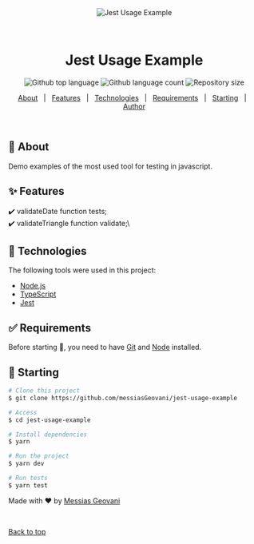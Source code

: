 <div align="center" id="top"> 
  <img src="https://raw.githubusercontent.com/facebook/jest/main/website/static/img/jest-readme-headline.png" alt="Jest Usage Example" style="max-height: 300px" />

  &#xa0;

  <!-- <a href="https://jestusageexample.netlify.app">Demo</a> -->
</div>

<h1 align="center">Jest Usage Example</h1>

<p align="center">
  <img alt="Github top language" src="https://img.shields.io/github/languages/top/messiasGeovani/jest-usage-example?color=15C213">

  <img alt="Github language count" src="https://img.shields.io/github/languages/count/messiasGeovani/jest-usage-example?color=15C213">

  <img alt="Repository size" src="https://img.shields.io/github/repo-size/messiasGeovani/jest-usage-example?color=15C213">

  <!-- <img alt="Github issues" src="https://img.shields.io/github/issues/messiasGeovani/jest-usage-example?color=15C213" /> -->

  <!-- <img alt="Github forks" src="https://img.shields.io/github/forks/messiasGeovani/jest-usage-example?color=15C213" /> -->

  <!-- <img alt="Github stars" src="https://img.shields.io/github/stars/messiasGeovani/jest-usage-example?color=15C213" /> -->
</p>

<!-- Status -->

<!-- <h4 align="center"> 
	🚧  Jest Usage Example 🚀 Under construction...  🚧
</h4> 

<hr> -->

<p align="center">
  <a href="#dart-about">About</a> &#xa0; | &#xa0; 
  <a href="#sparkles-features">Features</a> &#xa0; | &#xa0;
  <a href="#rocket-technologies">Technologies</a> &#xa0; | &#xa0;
  <a href="#white_check_mark-requirements">Requirements</a> &#xa0; | &#xa0;
  <a href="#checkered_flag-starting">Starting</a> &#xa0; | &#xa0;
  <a href="https://github.com/messiasGeovani" target="_blank">Author</a>
</p>

<br>

## :dart: About ##

Demo examples of the most used tool for testing in javascript.

## :sparkles: Features ##

:heavy_check_mark: validateDate function tests;\
:heavy_check_mark: validateTriangle function validate;\

## :rocket: Technologies ##

The following tools were used in this project:

- [Node.js](https://nodejs.org/en/)
- [TypeScript](https://www.typescriptlang.org/)
- [Jest](https://jestjs.io/pt-BR/)

## :white_check_mark: Requirements ##

Before starting :checkered_flag:, you need to have [Git](https://git-scm.com) and [Node](https://nodejs.org/en/) installed.

## :checkered_flag: Starting ##

```bash
# Clone this project
$ git clone https://github.com/messiasGeovani/jest-usage-example

# Access
$ cd jest-usage-example

# Install dependencies
$ yarn

# Run the project
$ yarn dev

# Run tests
$ yarn test
```

Made with :heart: by <a href="https://github.com/messiasGeovani" target="_blank">Messias Geovani</a>

&#xa0;

<a href="#top">Back to top</a>
